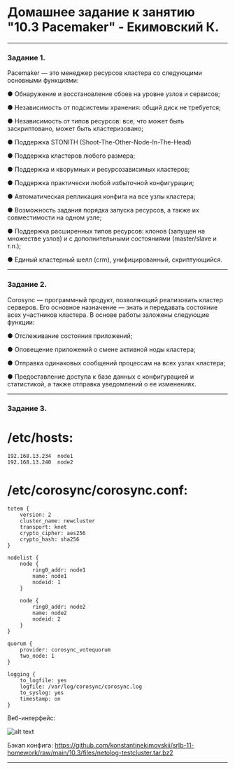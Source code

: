 # Домашнее задание к занятию "10.3 Pacemaker" - Екимовский К.

---

### Задание 1.
Pacemaker — это менеджер ресурсов кластера со следующими основными функциями:

● Обнаружение и восстановление сбоев на уровне узлов и сервисов;

● Независимость от подсистемы хранения: общий диск не требуется;

● Независимость от типов ресурсов: все, что может быть заскриптовано, может быть кластеризовано;

● Поддержка STONITH (Shoot-The-Other-Node-In-The-Head)

● Поддержка кластеров любого размера;

● Поддержка и кворумных и ресурсозависимых кластеров;

● Поддержка практически любой избыточной конфигурации;

● Автоматическая репликация конфига на все узлы кластера;

● Возможность задания порядка запуска ресурсов, а также их совместимости на одном узле;

● Поддержка расширенных типов ресурсов: клонов (запущен на множестве узлов) и с дополнительными состояниями (master/slave и т.п.);

● Единый кластерный шелл (crm), унифицированный, скриптующийся.

---

### Задание 2.
Corosync  — программный продукт, позволяющий реализовать кластер серверов. Его основное назначение — знать и передавать состояние всех участников кластера.
В основе работы заложены следующие функции:

● Отслеживание состояния приложений;

● Оповещение приложений о смене активной ноды кластера;

● Отправка одинаковых сообщений процессам на всех узлах кластера;

● Предоставление доступа к базе данных с конфигурацией и статистикой, а также отправка уведомлений о ее изменениях.
 
---

### Задание 3.

# /etc/hosts:

```
192.168.13.234	node1
192.168.13.240	node2
```
# /etc/corosync/corosync.conf:

```
totem {
    version: 2
    cluster_name: newcluster
    transport: knet
    crypto_cipher: aes256
    crypto_hash: sha256
}

nodelist {
    node {
        ring0_addr: node1
        name: node1
        nodeid: 1
    }

    node {
        ring0_addr: node2
        name: node2
        nodeid: 2
    }
}

quorum {
    provider: corosync_votequorum
    two_node: 1
}

logging {
    to_logfile: yes
    logfile: /var/log/corosync/corosync.log
    to_syslog: yes
    timestamp: on
}
```

Веб-интерфейс:

![alt text](https://github.com/konstantinekimovskii/srlb-11-homework/blob/main/10.3/files/2022Dec1056.png)

Бэкап конфига: https://github.com/konstantinekimovskii/srlb-11-homework/raw/main/10.3/files/netolog-testcluster.tar.bz2 

---
